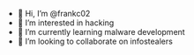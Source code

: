 - 👋 Hi, I’m @frankc02
- 👀 I’m interested in hacking
- 🌱 I’m currently learning malware development
- 💞️ I’m looking to collaborate on infostealers

<!---
frankc02/frankc02 is a ✨ special ✨ repository because its `README.md` (this file) appears on your GitHub profile.
You can click the Preview link to take a look at your changes.
--->
